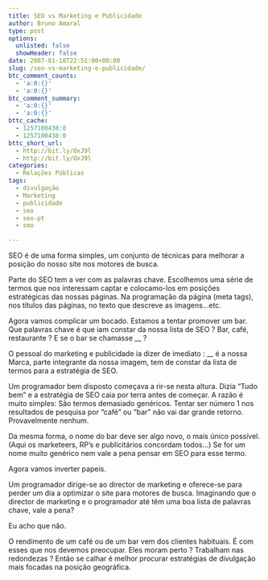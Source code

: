 ```yaml
---
title: SEO vs Marketing e Publicidade
author: Bruno Amaral
type: post
options:
  unlisted: false
  showHeader: false
date: 2007-01-18T22:51:00+00:00
slug: /seo-vs-marketing-e-publicidade/
btc_comment_counts:
  - 'a:0:{}'
  - 'a:0:{}'
btc_comment_summary:
  - 'a:0:{}'
  - 'a:0:{}'
bttc_cache:
  - 1257100438:0
  - 1257100438:0
bttc_short_url:
  - http://bit.ly/OxJ9l
  - http://bit.ly/OxJ9l
categories:
  - Relações Públicas
tags:
  - divulgação
  - Marketing
  - publicidade
  - seo
  - seo-pt
  - smo

---
```

SEO é de uma forma simples, um conjunto de técnicas para melhorar a posição do nosso site nos motores de busca.

Parte do SEO tem a ver com as palavras chave. Escolhemos uma série de termos que nos interessam captar e colocamo-los em posições estratégicas das nossas páginas. Na programação da página (meta tags), nos títulos das páginas, no texto que descreve as imagens&#8230;etc.

Agora vamos complicar um bocado. Estamos a tentar promover um bar. Que palavras chave é que iam constar da nossa lista de SEO ? Bar, café, restaurante ? E se o bar se chamasse __ ?

O pessoal do marketing e publicidade ia dizer de imediato : __ é a nossa Marca, parte integrante da nossa imagem, tem de constar da lista de termos para a estratégia de SEO.

Um programador bem disposto começava a rir-se nesta altura. Dizia &#8220;Tudo bem&#8221; e a estratégia de SEO caia por terra antes de começar. A razão é muito simples: São termos demasiado genéricos. Tentar ser número 1 nos resultados de pesquisa por &#8220;café&#8221; ou &#8220;bar&#8221; não vai dar grande retorno. Provavelmente nenhum.

Da mesma forma, o nome do bar deve ser algo novo, o mais único possível. (Aqui os marketeers, RP&#8217;s e publicitários concordam todos&#8230;) Se for um nome muito genérico nem vale a pena pensar em SEO para esse termo.

Agora vamos inverter papeis.

Um programador dirige-se ao director de marketing e oferece-se para perder um dia a optimizar o site para motores de busca. Imaginando que o director de marketing e o programador até têm uma boa lista de palavras chave, vale a pena?

Eu acho que não.

O rendimento de um café ou de um bar vem dos clientes habituais. É com esses que nos devemos preocupar. Eles moram perto ? Trabalham nas redondezas ? Então se calhar é melhor procurar estratégias de divulgação mais focadas na posição geográfica.